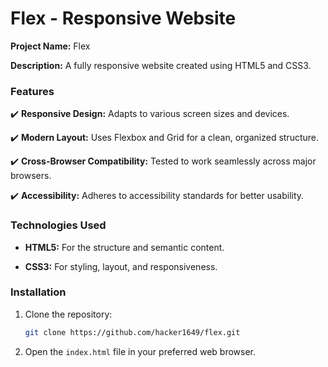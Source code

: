 # Flex - Responsive Website

**Project Name:** Flex

**Description:** A fully responsive website created using HTML5 and CSS3.


### Features

✔️ **Responsive Design:** Adapts to various screen sizes and devices.

✔️ **Modern Layout:** Uses Flexbox and Grid for a clean, organized structure.

✔️ **Cross-Browser Compatibility:** Tested to work seamlessly across major browsers.

✔️ **Accessibility:** Adheres to accessibility standards for better usability.

### Technologies Used

- **HTML5:** For the structure and semantic content.

- **CSS3:** For styling, layout, and responsiveness.

### Installation
1. Clone the repository:

    ```bash
    git clone https://github.com/hacker1649/flex.git
    ```

2. Open the `index.html` file in your preferred web browser.
